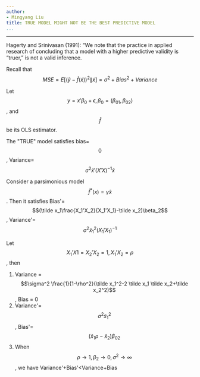 ```yaml
---
author:
- Mingyang Liu
title: TRUE MODEL MIGHT NOT BE THE BEST PREDICTIVE MODEL
...
```

--- 

Hagerty and Srinivasan (1991): “We note that the practice in applied research of concluding that a model with a higher predictive validity is “truer,” is not a valid inference.

Recall that $$MSE = E[(\tilde y - \hat f(\tilde x))^2 \| \tilde x ]=\sigma^2+Bias^2+Variance$$

Let $$y=x'\beta_0+\epsilon, \beta_0=(\beta_{01}, \beta_{02})$$, and $$\hat{f}$$ be its OLS estimator. 

The "TRUE" model satisfies bias=$$0$$, Variance=$$\sigma^2\tilde x'(X'X)^{-1}\tilde x$$

Consider a parsimonious model $$\hat f^* (x)=\hat \gamma x$$. Then it satisfies Bias'=$$(\tilde x_1\frac{X_1'X_2}{X_1'X_1}-\tilde x_2)\beta_2$$, Variance'=$$\sigma^2\tilde x_1^2(X_1'X_1)^{-1}$$

Let $$X_1'X1=X_2'X_2=1, X_1'X_2=\rho$$, then
1. Variance = $$\sigma^2 \frac{1}{1-\rho^2}(\tilde x_1^2-2 \tilde x_1 \tilde x_2+\tilde x_2^2)$$, Bias = 0
2. Variance'= $$\sigma^2 \tilde x_1^2$$, Bias'=$$(\tilde x_1 \rho-\tilde x_2)\beta_{02}$$
3. When $$\rho\rightarrow 1, \beta_2\rightarrow 0, \sigma^2\rightarrow \infty$$, we have Variance'+Bias'<Variance+Bias



